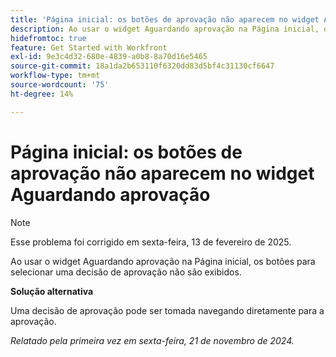 ```yaml
---
title: 'Página inicial: os botões de aprovação não aparecem no widget Aguardando aprovação'
description: Ao usar o widget Aguardando aprovação na Página inicial, os botões para selecionar uma decisão de aprovação não são exibidos.
hidefromtoc: true
feature: Get Started with Workfront
exl-id: 9e3c4d32-680e-4839-a0b8-8a70d16e5465
source-git-commit: 18a1da2b653110f6320dd83d5bf4c31130cf6647
workflow-type: tm+mt
source-wordcount: '75'
ht-degree: 14%

---
```


# Página inicial: os botões de aprovação não aparecem no widget Aguardando aprovação

>[!NOTE]
>
>Esse problema foi corrigido em sexta-feira, 13 de fevereiro de 2025.

Ao usar o widget Aguardando aprovação na Página inicial, os botões para selecionar uma decisão de aprovação não são exibidos.

**Solução alternativa**

Uma decisão de aprovação pode ser tomada navegando diretamente para a aprovação.

_Relatado pela primeira vez em sexta-feira, 21 de novembro de 2024._
